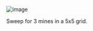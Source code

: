 ![image](https://github.com/domozzzz/SimpleMineSweeper/assets/121702576/43db453a-838e-41ac-83c2-9e214e69ca15)


Sweep for 3 mines in a 5x5 grid.
